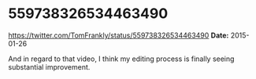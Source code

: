 # 559738326534463490
https://twitter.com/TomFrankly/status/559738326534463490
**Date:** 2015-01-26

And in regard to that video, I think my editing process is finally seeing substantial improvement.
